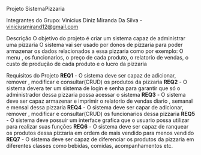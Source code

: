 Projeto SistemaPizzaria


Integrantes do Grupo:
Vinicius Diniz Miranda Da Silva - viniciusmirand12@gmail.com

Descrição
O objetivo do projeto é criar um sistema capaz de administrar uma pizzaria
O sistema vai ser usado por donos de pizzaria para poder armazenar os dados relacionados a essa pizzaria como por exemplo: O menu , os funcionarios, o preço de cada produto, o relatorio de vendas, o custo de produção de cada produto e o lucro da pizzaria

Requisitos do Projeto
**REQ1** - O sistema deve ser capaz de adicionar, remover , modificar e consultar(CRUD) os produtos da pizzaria
**REQ2** - O sistema devera ter um sistema de login e senha para garantir que só o administrador dessa pizzaria possa acessar o sistema
**REQ3** - O sistema deve ser capaz armazenar e imprimir o relatorio de vendas diario , semanal e mensal dessa pizzaria
**REQ4** - O sistema deve ser capar de adicionar, remover , modificar e consultar(CRUD) os funcionarios dessa pizzaria
**REQ5** - O sistema deve possuir um interface grafica que o usuario possa utilizar para realizar suas funções
**REQ6** - O sistema deve ser capaz de ranquear os produtos dessa pizzaria em ordem de mais vendido para menos vendido
**REQ7** - O sistema deve ser capaz de diferenciar os produtos da pizzaria em diferentes classes como bebidas, comidas, acompanhamentos etc.
